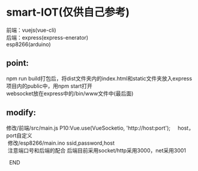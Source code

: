 # smart-IOT(仅供自己参考)
前端：vuejs(vue-cli)<br>
后端：express(express-enerator)<br>
esp8266(arduino)<br>

## point:
  npm run build打包后，将dist文件夹内的index.html和static文件夹放入express项目内的public中，用npm start打开<br>
  websocket放在express中的/bin/www文件中(最后面)<br>

## modify:
  修改/前端/src/main.js P10:Vue.use(VueSocketio, 'http://host:port');     host，port自定义<br>
  修改/esp8266/main.ino ssid,password,host                       <br>
  注意端口号和后端的配合 后端目前采用socket/http采用3000，net采用3001<br>
  
  
END
